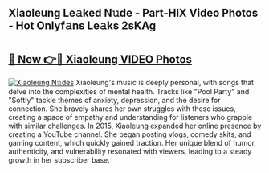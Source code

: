 ## Xiaoleung Le𝚊ked N𝚞de - Part-HlX Video Photos - Hot Onlyf𝚊ns Le𝚊ks 2sKAg

# <h2><a href="http://ab51254.deff.icu/?id=Xiaoleung">🔗 New 👉🔴 Xiaoleung VIDEO Photos</a></h2>

[![Xiaoleung N𝚞des](https://i.imgur.com/rIISA9y.gif)](http://ab51254.deff.icu/?id=Xiaoleung)
Xiaoleung's music is deeply personal, with songs that delve into the complexities of mental health. Tracks like "Pool Party" and "Softly" tackle themes of anxiety, depression, and the desire for connection. She bravely shares her own struggles with these issues, creating a space of empathy and understanding for listeners who grapple with similar challenges. In 2015, Xiaoleung expanded her online presence by creating a YouTube channel. She began posting vlogs, comedy skits, and gaming content, which quickly gained traction. Her unique blend of humor, authenticity, and vulnerability resonated with viewers, leading to a steady growth in her subscriber base.
